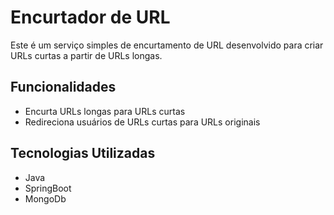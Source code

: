 # Encurtador de URL

Este é um serviço simples de encurtamento de URL desenvolvido para criar URLs curtas a partir de URLs longas.

## Funcionalidades

- Encurta URLs longas para URLs curtas
- Redireciona usuários de URLs curtas para URLs originais

## Tecnologias Utilizadas

- Java
- SpringBoot
- MongoDb

